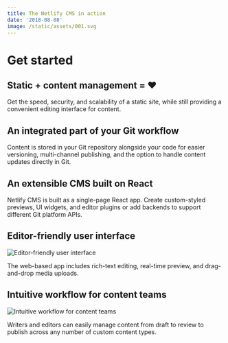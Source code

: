 ```yaml
---
title: The Netlify CMS in action
date: '2018-08-08'
image: /static/assets/001.svg
---
```

# Get started

## Static + content management = ♥

Get the speed, security, and scalability of a static site, while still providing a convenient editing interface for content.

## An integrated part of your Git workflow

Content is stored in your Git repository alongside your code for easier versioning, multi-channel publishing, and the option to handle content updates directly in Git.

## An extensible CMS built on React

Netlify CMS is built as a single-page React app. Create custom-styled previews, UI widgets, and editor plugins or add backends to support different Git platform APIs.

## Editor-friendly user interface

![Editor-friendly user interface](/assets/001.svg)

The web-based app includes rich-text editing, real-time preview, and drag-and-drop media uploads.

## Intuitive workflow for content teams

![Intuitive workflow for content teams](/assets/002.svg)

Writers and editors can easily manage content from draft to review to publish across any number of custom content types.
